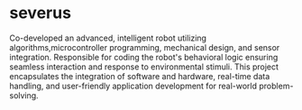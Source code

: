 # severus

Co-developed an advanced, intelligent robot utilizing algorithms,microcontroller programming, mechanical design, and sensor integration. Responsible for coding the robot's behavioral logic ensuring seamless interaction and response to environmental stimuli.
This project encapsulates the integration of software and hardware, real-time data handling, and user-friendly application development for real-world problem-solving.
